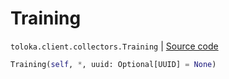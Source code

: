 # Training
`toloka.client.collectors.Training` | [Source code](https://github.com/Toloka/toloka-kit/blob/v1.0.1/src/client/collectors.py#L471)

```python
Training(self, *, uuid: Optional[UUID] = None)
```

